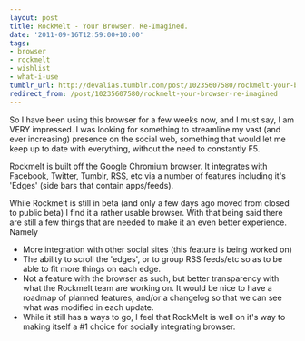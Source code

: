 ```yaml
---
layout: post
title: RockMelt - Your Browser. Re-Imagined.
date: '2011-09-16T12:59:00+10:00'
tags:
- browser
- rockmelt
- wishlist
- what-i-use
tumblr_url: http://devalias.tumblr.com/post/10235607580/rockmelt-your-browser-re-imagined
redirect_from: /post/10235607580/rockmelt-your-browser-re-imagined
---
```

So I have been using this browser for a few weeks now, and I must say, I am VERY impressed. I was looking for something to streamline my vast (and ever increasing) presence on the social web, something that would let me keep up to date with everything, without the need to constantly F5.

Rockmelt is built off the Google Chromium browser. It integrates with Facebook, Twitter, Tumblr, RSS, etc via a number of features including it's 'Edges' (side bars that contain apps/feeds).

While Rockmelt is still in beta (and only a few days ago moved from closed to public beta) I find it a rather usable browser. With that being said there are still a few things that are needed to make it an even better experience. Namely

* More integration with other social sites (this feature is being worked on)
* The ability to scroll the 'edges', or to group RSS feeds/etc so as to be able to fit more things on each edge.
* Not a feature with the browser as such, but better transparency with what the Rockmelt team are working on. It would be nice to have a roadmap of planned features, and/or a changelog so that we can see what was modified in each update.
* While it still has a ways to go, I feel that RockMelt is well on it's way to making itself a #1 choice for socially integrating browser.
